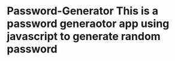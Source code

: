 # Password-Generator This is a password generaotor app using javascript to generate random password
